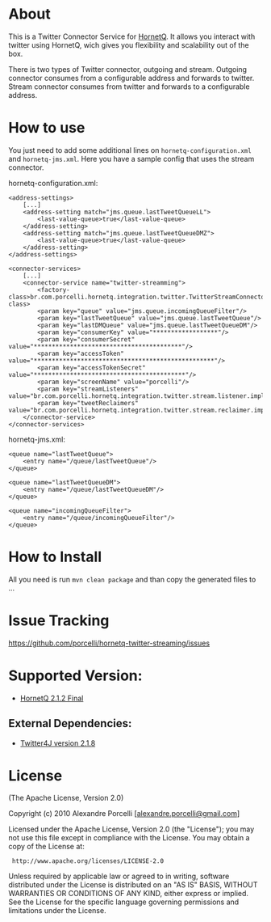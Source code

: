 About
=====

This is a Twitter Connector Service for [HornetQ](http://jboss.org/hornetq). It allows you interact with twitter using HornetQ, wich gives you flexibility and scalability out of the box.

There is two types of Twitter connector, outgoing and stream. Outgoing connector consumes from a configurable address and forwards to twitter. Stream connector consumes from twitter and forwards to a configurable address.

How to use
=====

 You just need to add some additional lines on `hornetq-configuration.xml` and `hornetq-jms.xml`. Here you have a sample config that uses the stream connector.

 hornetq-configuration.xml:

	<address-settings>
		[...]
		<address-setting match="jms.queue.lastTweetQueueLL">
			<last-value-queue>true</last-value-queue>
		</address-setting>
		<address-setting match="jms.queue.lastTweetQueueDMZ">
			<last-value-queue>true</last-value-queue>
		</address-setting>
	</address-settings>

	<connector-services>
		[...]
		<connector-service name="twitter-streamming">
			<factory-class>br.com.porcelli.hornetq.integration.twitter.TwitterStreamConnectorServiceFactory</factory-class>
			<param key="queue" value="jms.queue.incomingQueueFilter"/>
			<param key="lastTweetQueue" value="jms.queue.lastTweetQueue"/>
			<param key="lastDMQueue" value="jms.queue.lastTweetQueueDM"/>
			<param key="consumerKey" value="******************"/>
			<param key="consumerSecret" value="*****************************************"/>
			<param key="accessToken" value="**************************************************"/>
			<param key="accessTokenSecret" value="******************************************"/>
			<param key="screenName" value="porcelli"/>
			<param key="streamListeners" value="br.com.porcelli.hornetq.integration.twitter.stream.listener.impl.TwitterUserStreamSimpleListener"/>
			<param key="tweetReclaimers" value="br.com.porcelli.hornetq.integration.twitter.stream.reclaimer.impl.ReclaimLostMentionedList;br.com.porcelli.hornetq.integration.twitter.stream.reclaimer.impl.ReclaimLostUserMentions;br.com.porcelli.hornetq.integration.twitter.stream.reclaimer.impl.ReclaimLostDirectMessages"/>
		</connector-service>
	</connector-services>

  hornetq-jms.xml:

	<queue name="lastTweetQueue">
		<entry name="/queue/lastTweetQueue"/>
	</queue>

	<queue name="lastTweetQueueDM">
		<entry name="/queue/lastTweetQueueDM"/>
	</queue>

	<queue name="incomingQueueFilter">
		<entry name="/queue/incomingQueueFilter"/>
	</queue>

How to Install
=====

All you need is run `mvn clean package` and than copy the generated files to ... 

Issue Tracking
=====

<https://github.com/porcelli/hornetq-twitter-streaming/issues>

Supported Version:
=====

* [HornetQ 2.1.2 Final](http://jboss.org/hornetq)

External Dependencies:
-----

* [Twitter4J version 2.1.8](http://twitter4j.org)


License
=====

(The Apache License, Version 2.0)

Copyright (c) 2010 Alexandre Porcelli [alexandre.porcelli@gmail.com]

Licensed under the Apache License, Version 2.0 (the "License"); you may not use this file except in compliance with the License. You may obtain a copy of the License at:

     http://www.apache.org/licenses/LICENSE-2.0

Unless required by applicable law or agreed to in writing, software distributed under the License is distributed on an "AS IS" BASIS, WITHOUT WARRANTIES OR CONDITIONS OF ANY KIND, either express or implied. See the License for the specific language governing permissions and limitations under the License.

